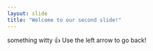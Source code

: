 ```yaml
---
layout: slide
title: "Welcome to our second slide!"
---
```

something witty :+1: 
Use the left arrow to go back!

